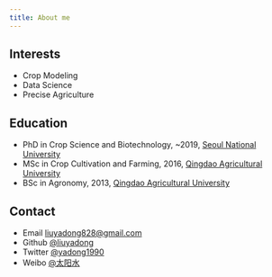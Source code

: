 ```yaml
---
title: About me
---
```


## Interests

- Crop Modeling
- Data Science
- Precise Agriculture

## Education

- PhD in Crop Science and Biotechnology, ~2019, [Seoul National University](https://snu.ac.kr)
- MSc in Crop Cultivation and Farming, 2016, [Qingdao Agricultural University](https://qau.edu.cn)
- BSc in Agronomy, 2013, [Qingdao Agricultural University](https://qau.edu.cn)

## Contact

- Email [liuyadong828@gmail.com](mailto:liuyadong828@gmail.com)
- Github [@liuyadong](https://github.com/liuyadong)
- Twitter [@yadong1990](https://twitter.com/yadong1990)
- Weibo [@太阳水](https://weibo.com/u/1688170605)
